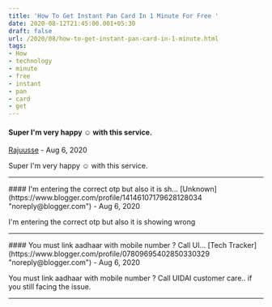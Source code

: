 ```yaml
---
title: 'How To Get Instant Pan Card In 1 Minute For Free '
date: 2020-08-12T21:45:00.001+05:30
draft: false
url: /2020/08/how-to-get-instant-pan-card-in-1-minute.html
tags: 
- How
- technology
- minute
- free
- instant
- pan
- card
- get
---
```


#### Super I'm very happy ☺️ with this service.
[Rajuusse](https://www.blogger.com/profile/16162058809829857127 "noreply@blogger.com") - <time datetime="2020-08-22T11:00:44.908+05:30">Aug 6, 2020</time>

Super I'm very happy ☺️ with this service.
<hr />
#### I'm entering the correct otp but also it is sh...
[Unknown](https://www.blogger.com/profile/14146107179628128034 "noreply@blogger.com") - <time datetime="2020-08-22T11:05:31.411+05:30">Aug 6, 2020</time>

I'm entering the correct otp but also it is showing wrong
<hr />
#### You must link aadhaar with mobile number ? Call UI...
[Tech Tracker](https://www.blogger.com/profile/07809695402850330329 "noreply@blogger.com") - <time datetime="2020-08-22T16:31:27.313+05:30">Aug 6, 2020</time>

You must link aadhaar with mobile number ? Call UIDAI customer care.. if you still facing the issue.
<hr />
